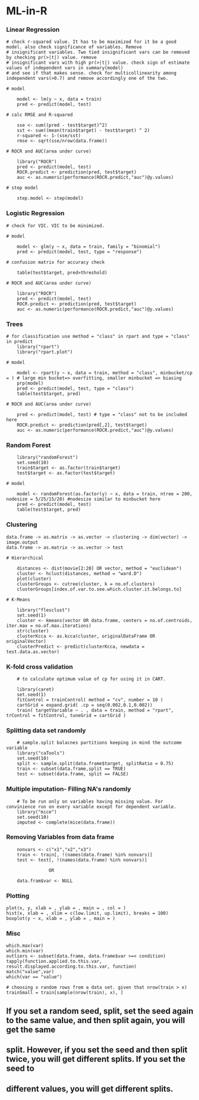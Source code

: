 # ML-in-R
### Linear Regression

	# check r-squared value. It has to be maximized for it be a good model. also check significance of variables. Remove
	# insignificant variables. Two tied insignificant vars can be removed by checking pr(>|t|) value. remove
	# insignificant vars with high pr(>|t|) value. check sign of estimate values of independent vars in summary(model)
	# and see if that makes sense. check for multicollinearity among independent vars(>0.7) and remove accordingly one of the two.

	# model

		model <- lm(y ~ x, data = train)
		pred <- predict(model, test)

	# calc RMSE and R-squared

		sse <- sum((pred - test$target)^2)
		sst <- sum((mean(train$target) - test$target) ^ 2)
		r-squared <- 1-(sse/sst)
		rmse <- sqrt(sse/nrow(data.frame))

	# ROCR and AUC(area under curve)
		
		library("ROCR")
		pred <- predict(model, test)
		ROCR.predict <- prediction(pred, test$target)
		auc <- as.numeric(performance(ROCR.predict,"auc")@y.values)

	# step model

		step.model <- step(model)

### Logistic Regression
	
	# check for VIC. VIC to be minimized.

	# model

		model <- glm(y ~ x, data = train, family = "binomial")
		pred <- predict(model, test, type = "response")
	
	# confusion matrix for accuracy check
	
		table(test$target, pred>threshold)
	
	# ROCR and AUC(area under curve)
	
		library("ROCR")
		pred <- predict(model, test)
		ROCR.predict <- prediction(pred, test$target)
		auc <- as.numeric(performance(ROCR.predict,"auc")@y.values)

### Trees
	
	# for classification use method = "class" in rpart and type = "class" in predict
		library("rpart")
		library("rpart.plot")
		
	# model
		
		model <- rpart(y ~ x, data = train, method = "class", minbucket/cp = ) # large min bucket=> overfitting, smaller minbucket => biasing
		prp(model) 
		pred <- predict(model, test, type = "class")
		table(test$target, pred)

	# ROCR and AUC(area under curve)
		
		pred <- predict(model, test) # type = "class" not to be included here
		ROCR.predict <- prediction(pred[,2], test$target)
		auc <- as.numeric(performance(ROCR.predict,"auc")@y.values)

### Random Forest
		
		library("randomForest")
		set.seed(10)
		train$target <- as.factor(train$target)
		test$target <- as.factor(test$target)
	
	# model

		model <- randomForest(as.factor(y) ~ x, data = train, ntree = 200, nodesize = 5/25/15/20) #nodesize similar to minbucket here
		pred <- predict(model, test)
		table(test$target, pred)


### Clustering

	data.frame -> as.matrix -> as.vector -> clustering -> dim(vector) -> image.output
	data.frame -> as.matrix -> as.vector -> test

	# Hierarchical

		distances <- dist(movie[2:20] OR vector, method = "euclidean")
		cluster <- hclust(distances, method = "ward.D")
		plot(cluster)
		clusterGroups <- cutree(cluster, k = no.of.clusters)
		clusterGroups[index.of.var.to.see.which.cluster.it.belongs.to]

	# K-Means

		library("flesclust")
		set.seed(1)
		cluster <- kmeans(vector OR data.frame, centers = no.of.centroids, iter.max = no.of.max.iterations)
		str(cluster)
		clusterKcca <- as.kcca(cluster, originalDataFrame OR originalVector)
		clusterPredict <- predict(clusterKcca, newdata = test.data.as.vector)

### K-fold cross validation
		
		# to calculate optimum value of cp for using it in CART.

		library(caret)
		set.seed(1)
		fitControl = trainControl( method = "cv", number = 10 )
		cartGrid = expand.grid( .cp = seq(0.002,0.1,0.002))
		train( targetVariable ~ . , data = train, method = "rpart", trControl = fitControl, tuneGrid = cartGrid )


### Splitting data set randomly
		# sample.split balacnes partitions keeping in mind the outcome variable
		library("caTools")
		set.seed(10)
		split <- sample.split(data.frame$target, splitRatio = 0.75)
		train <- subset(data.frame,split == TRUE)
		test <- subset(data.frame, split == FALSE)

### Multiple imputation- Filling NA's randomly
		# To be run only on variables having missing value. For convinience run on every variable except for dependent variable.
		library("mice")
		set.seed(10)
		imputed <- complete(mice(data.frame))

### Removing Variables from data frame
		
		nonvars <- c("x1","x2","x3")
		train <- train[, !(names(data.frame) %in% nonvars)]
		test <- test[, !(names(data.frame) %in% nonvars)]
					
					OR

		data.fram$var <- NULL

### Plotting
	
	plot(x, y, xlab = , ylab = , main = , col = )
	hist(x, xlab = , xlim = c(low.limit, up.limit), breaks = 100)
	boxplot(y ~ x, xlab = , ylab = , main = )

### Misc
	
	which.max(var)
	which.min(var)
	outliers <- subset(data.frame, data.frame$var >=< condition)
	tapply(function.applied.to.this.var, result.displayed.according.to.this.var, function)
	match("value",var)
	which(var == "value")

	# choosing x random rows from a data set. given that nrow(train > x)
	trainSmall = train[sample(nrow(train), x), ]


## If you set a random seed, split, set the seed again to the same value, and then split again, you will get the same
## split. However, if you set the seed and then split twice, you will get different splits. If you set the seed to
## different values, you will get different splits.
	
